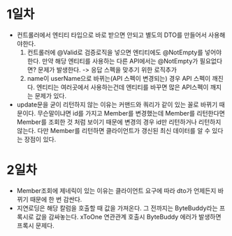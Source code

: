 # 1일차
- 컨트롤러에서 엔티티 타입으로 바로 받으면 안되고 별도의 DTO를 만들어서 사용해야한다.
  1. 컨트롤러에 @Valid로 검증로직을 넣으면 엔티티에도 @NotEmpty를 넣어야한다. 만약 해당 엔티티를 사용하는 다른 API에서는 @NotEmpty가 필요없다면? 문제가 발생한다.
     -> 응답 스펙을 맞추기 위한 로직추가
  2. name이 userName으로 바뀌는(API 스펙이 변경되는) 경우 API 스펙이 깨진다. 엔티티는 여러곳에서 사용하는건데 엔티티를 바꾸면 많은 API스펙이 깨지는 문제가 있다.
- update문을 굳이 리턴하지 않는 이유는 커맨드와 쿼리가 같이 있는 꼴로 바뀌기 때문이다. 무슨말이냐면 id를 가지고 Member를 변경했는데 Member를 리턴한다면 Member를 조회한 것 처럼 보이기 때문에 변경의 경우 id만 리턴하거나 리턴하지 않는다. 다만 Member를 리턴하면 클라이언트가 갱신된 최신 데이터를 알 수 있다는 장점이 있다.

# 2일차
- Member조회에 제네릭이 있는 이유는 클라이언트 요구에 따라 dto가 언제든지 바뀌기 때문에 한 번 감싼다.
- 지연로딩은 해당 칼럼을 호출할 때 값을 가져온다. 그 전까지는 ByteBuddy라는 프록시로 값을 감싸놓는다. xToOne 연관관계 호출시 ByteBuddy 에러가 발생하면 프록시 문제다.